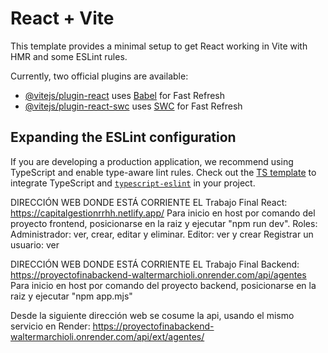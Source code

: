 # React + Vite

This template provides a minimal setup to get React working in Vite with HMR and some ESLint rules.

Currently, two official plugins are available:

- [@vitejs/plugin-react](https://github.com/vitejs/vite-plugin-react/blob/main/packages/plugin-react/README.md) uses [Babel](https://babeljs.io/) for Fast Refresh
- [@vitejs/plugin-react-swc](https://github.com/vitejs/vite-plugin-react-swc) uses [SWC](https://swc.rs/) for Fast Refresh

## Expanding the ESLint configuration

If you are developing a production application, we recommend using TypeScript and enable type-aware lint rules. Check out the [TS template](https://github.com/vitejs/vite/tree/main/packages/create-vite/template-react-ts) to integrate TypeScript and [`typescript-eslint`](https://typescript-eslint.io) in your project.




DIRECCIÓN WEB DONDE ESTÁ CORRIENTE EL Trabajo Final React:  https://capitalgestionrrhh.netlify.app/
Para inicio en host por comando del proyecto frontend, posicionarse en la raiz y ejecutar "npm run dev".
Roles: 
Administrador: ver, crear, editar y eliminar.
Editor: ver y crear
Registrar un usuario: ver

DIRECCIÓN WEB DONDE ESTÁ CORRIENTE EL Trabajo Final Backend: https://proyectofinabackend-waltermarchioli.onrender.com/api/agentes
Para inicio en host por comando del proyecto backend, posicionarse en la raiz y ejecutar "npm app.mjs"

Desde la siguiente dirección web se cosume la api, usando el mismo servicio en Render: https://proyectofinabackend-waltermarchioli.onrender.com/api/ext/agentes/
